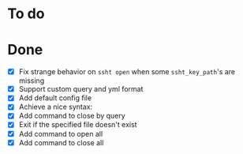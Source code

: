 # To do

# Done
- [X] Fix strange behavior on `ssht open` when some `ssht_key_path`'s are missing
- [X] Support custom query and yml format
- [X] Add default config file
- [X] Achieve a nice syntax:
- [X] Add command to close by query
- [X] Exit if the specified file doesn't exist
- [X] Add command to open all 
- [X] Add command to close all
